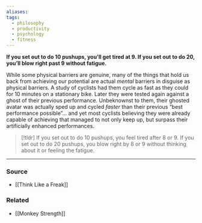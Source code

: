 ```yaml
---
aliases: 
tags:
  - philosophy
  - productivity
  - psychology
  - fitness
---
```

**If you set out to do 10 pushups, you’ll get tired at 9. If you set out to do 20, you’ll blow right past 9 without fatigue.**

While some physical barriers are genuine, many of the things that hold us back from achieving our potential are actual *mental* barriers in disguise as physical barriers. A study of cyclists had them cycle as fast as they could for 10 minutes on a stationary bike. Later they were tested again against a ghost of their previous performance. Unbeknownst to them, their ghosted avatar was actually sped up and cycled *faster* than their previous “best performance possible”… and yet most cyclists believing they were already capable of achieving that managed to not only keep up, but surpass their artificially enhanced performances.

> [!tldr] If you set out to do 10 pushups, you feel tired after 8 or 9. If you set out to do 20 pushups, you blow right by 8 or 9 without thinking about it or feeling the fatigue.

---

### Source
- [[Think Like a Freak]]

### Related
- [[Monkey Strength]]
